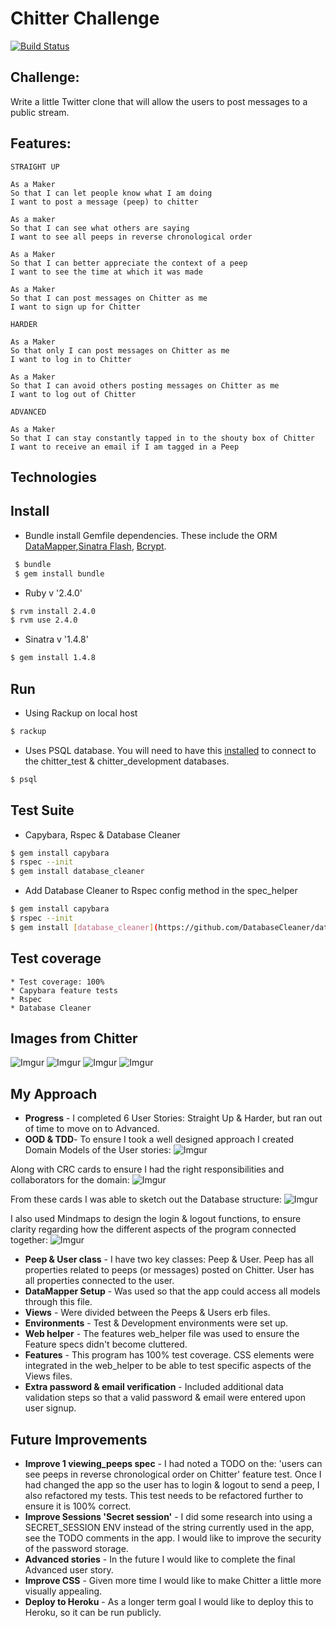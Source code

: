 Chitter Challenge
=================
[![Build Status](https://travis-ci.org/charlottebrf/chitter-challenge.svg?branch=master)](https://travis-ci.org/charlottebrf/chitter-challenge)


Challenge:
-------

Write a little Twitter clone that will allow the users to post messages to a public stream.

Features:
-------

```
STRAIGHT UP

As a Maker
So that I can let people know what I am doing  
I want to post a message (peep) to chitter

As a maker
So that I can see what others are saying  
I want to see all peeps in reverse chronological order

As a Maker
So that I can better appreciate the context of a peep
I want to see the time at which it was made

As a Maker
So that I can post messages on Chitter as me
I want to sign up for Chitter

HARDER

As a Maker
So that only I can post messages on Chitter as me
I want to log in to Chitter

As a Maker
So that I can avoid others posting messages on Chitter as me
I want to log out of Chitter

ADVANCED

As a Maker
So that I can stay constantly tapped in to the shouty box of Chitter
I want to receive an email if I am tagged in a Peep
```

Technologies
-----

## Install

* Bundle install Gemfile dependencies. These include the ORM [DataMapper](http://datamapper.org/getting-started.html),[Sinatra Flash](http://www.rubydoc.info/github/SFEley/sinatra-flash/Sinatra/Flash/Storage), [Bcrypt](https://github.com/codahale/bcrypt-ruby).

```bash
 $ bundle
 $ gem install bundle

```

* Ruby v '2.4.0'

```bash
$ rvm install 2.4.0
$ rvm use 2.4.0
```

* Sinatra v '1.4.8'

```bash
$ gem install 1.4.8

```

## Run

* Using Rackup on local host
```bash
$ rackup

```


* Uses PSQL database. You will need to have this [installed](https://www.postgresql.org/download/) to connect to the chitter_test & chitter_development databases.
```bash
$ psql

```

## Test Suite
* Capybara, Rspec & Database Cleaner
```bash
$ gem install capybara
$ rspec --init
$ gem install database_cleaner

```
* Add Database Cleaner to Rspec config method in the spec_helper
```bash
$ gem install capybara
$ rspec --init
$ gem install [database_cleaner](https://github.com/DatabaseCleaner/database_cleaner)

```


Test coverage
-----
```
* Test coverage: 100%
* Capybara feature tests
* Rspec
* Database Cleaner
```

Images from Chitter
----
![Imgur](http://i.imgur.com/wGdCZNT.png)
![Imgur](http://i.imgur.com/NBGEytc.png)
![Imgur](http://i.imgur.com/bPlI0Bs.png)
![Imgur](http://i.imgur.com/bFEy1c0.png)

My Approach
----
- **Progress** - I completed 6 User Stories: Straight Up & Harder, but ran out of time to move on to Advanced.
- **OOD & TDD**- To ensure I took a well designed approach I created Domain Models of the User stories:
![Imgur](http://i.imgur.com/XfqNbGb.png)

Along with CRC cards to ensure I had the right responsibilities and collaborators for the domain:
![Imgur](http://i.imgur.com/ceyoqID.png)

From these cards I was able to sketch out the Database structure:
![Imgur](http://i.imgur.com/2yOUL0N.png)

I also used Mindmaps to design the login & logout functions, to ensure clarity regarding how the different aspects of the program connected together:
![Imgur](http://i.imgur.com/C2tVLYY.png)

- **Peep & User class** - I have two key classes: Peep & User. Peep has all properties related to peeps (or messages) posted on Chitter. User has all properties connected to the user.
- **DataMapper Setup** - Was used so that the app could access all models through this file.
- **Views** - Were divided between the Peeps & Users erb files.
- **Environments** - Test & Development environments were set up.
- **Web helper** - The features web_helper file was used to ensure the Feature specs didn't become cluttered.
- **Features** - This program has 100% test coverage. CSS elements were integrated in the web_helper to be able to test specific aspects of the Views files.
- **Extra password & email verification** - Included additional data validation steps so that a valid password & email were entered upon user signup.


Future Improvements
----
- **Improve 1 viewing_peeps spec** - I had noted a TODO on the: 'users can see peeps in reverse chronological order on Chitter' feature test. Once I had changed the app so the user has to login & logout to send a peep, I also refactored my tests. This test needs to be refactored further to ensure it is 100% correct.
- **Improve Sessions 'Secret session'** - I did some research into using a SECRET_SESSION ENV instead of the string currently used in the app, see the TODO comments in the app. I would like to improve the security of the password storage.
- **Advanced stories** - In the future I would like to complete the final Advanced user story.
- **Improve CSS** - Given more time I would like to make Chitter a little more visually appealing.
- **Deploy to Heroku** - As a longer term goal I would like to deploy this to Heroku, so it can be run publicly. 
